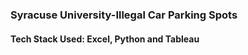 ### Syracuse University-Illegal Car Parking Spots

#### Tech Stack Used: Excel, Python and Tableau



